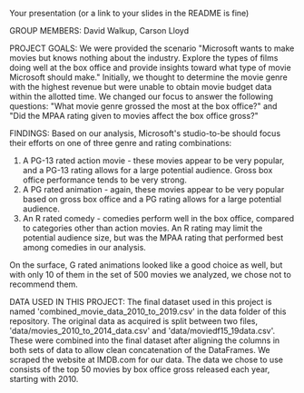 Your presentation (or a link to your slides in the README is fine)

GROUP MEMBERS:
  David Walkup, Carson Lloyd

PROJECT GOALS:
  We were provided the scenario "Microsoft wants to make movies but knows nothing about the industry. Explore the types of films doing well at the box office and provide insights toward what type of movie Microsoft should make."
  Initially, we thought to determine the movie genre with the highest revenue but were unable to obtain movie budget data within the allotted time. We changed our focus to answer the following questions: "What movie genre grossed the most at the box office?" and "Did the MPAA rating given to movies affect the box office gross?"

FINDINGS:
  Based on our analysis, Microsoft's studio-to-be should focus their efforts on one of three genre and rating combinations:
  1) A PG-13 rated action movie - these movies appear to be very popular, and a PG-13 rating allows for a large potential audience. Gross box office performance tends to be very strong.
  2) A PG rated animation - again, these movies appear to be very popular based on gross box office and a PG rating allows for a large potential audience.
  3) An R rated comedy - comedies perform well in the box office, compared to categories other than action movies. An R rating may limit the potential audience size, but was the MPAA rating that performed best among comedies in our analysis.
  
  On the surface, G rated animations looked like a good choice as well, but with only 10 of them in the set of 500 movies we analyzed, we chose not to recommend them.

DATA USED IN THIS PROJECT:
  The final dataset used in this project is named 'combined_movie_data_2010_to_2019.csv' in the data folder of this repository.
  The original data as acquired is split between two files, 'data/movies_2010_to_2014_data.csv' and 'data/moviedf15_19data.csv'. These were combined into the final dataset after aligning the columns in both sets of data to allow clean concatenation of the DataFrames.
  We scraped the website at IMDB.com for our data. The data we chose to use consists of the top 50 movies by box office gross released each year, starting with 2010.
